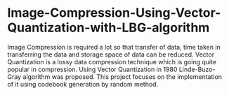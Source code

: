 # Image-Compression-Using-Vector-Quantization-with-LBG-algorithm
Image Compression is required a lot so that transfer of data, time taken in transferring the data and storage space of data can be reduced.
Vector Quantization is a lossy data compression technique which is going quite popular in compression. Using Vector Quantization in 1980 Linde-Buzo-Gray algorithm was proposed.
This project focuses on the implementation of it using codebook generation by random method.

